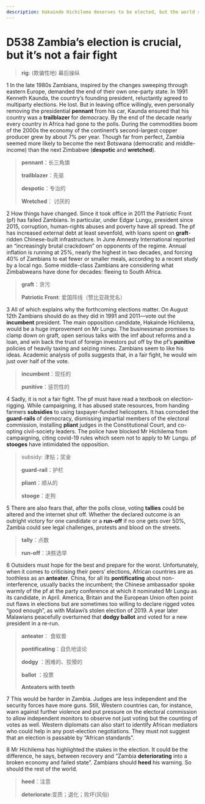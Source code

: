 ```yaml
---
description: Hakainde Hichilema deserves to be elected, but the world should prepare for a rigged vote
---
```


# D538 Zambia’s election is crucial, but it’s not a fair fight
> **rig**: (欺骗性地) 幕后操纵
 > 

1 In the late 1980s Zambians, inspired by the changes sweeping through eastern Europe, demanded the end of their own one-party state. In 1991 Kenneth Kaunda, the country’s founding president, reluctantly agreed to multiparty elections. He lost. But in leaving office willingly, even personally removing the presidential **pennant** from his car, Kaunda ensured that his country was a **trailblazer** for democracy. By the end of the decade nearly every country in Africa had gone to the polls. During the commodities boom of the 2000s the economy of the continent’s second-largest copper producer grew by about 7% per year. Though far from perfect, Zambia seemed more likely to become the next Botswana (democratic and middle-income) than the next Zimbabwe (**despotic** and **wretched**).

> **pennant**：长三角旗
>
> **trailblazer**：先驱
>
> **despotic**：专治的
>
> **Wretched**： 讨厌的
>

2 How things have changed. Since it took office in 2011 the Patriotic Front (pf) has failed Zambians. In particular, under Edgar Lungu, president since 2015, corruption, human-rights abuses and poverty have all spread. The pf has increased external debt at least sevenfold, with loans spent on **graft**-ridden Chinese-built infrastructure. In June Amnesty International reported an “increasingly brutal crackdown” on opponents of the regime. Annual inflation is running at 25%, nearly the highest in two decades, and forcing 40% of Zambians to eat fewer or smaller meals, according to a recent study by a local ngo. Some middle-class Zambians are considering what Zimbabweans have done for decades: fleeing to South Africa.

> **graft**：贪污
>
> **Patriotic Front**: 爱国阵线（赞比亚政党名）
>

3 All of which explains why the forthcoming elections matter. On August 12th Zambians should do as they did in 1991 and 2011—vote out the **incumbent** president. The main opposition candidate, Hakainde Hichilema, would be a huge improvement on Mr Lungu. The businessman promises to clamp down on graft, open serious talks with the imf about reforms and a loan, and win back the trust of foreign investors put off by the pf’s **punitive** policies of heavily taxing and seizing mines. Zambians seem to like his ideas. Academic analysis of polls suggests that, in a fair fight, he would win just over half of the vote.

> **incumbent**：现任的
>
> **punitive**：惩罚性的
>

4 Sadly, it is not a fair fight. The pf must have read a textbook on election-rigging. While campaigning, it has abused state resources, from handing farmers **subsidies** to using taxpayer-funded helicopters. It has corroded the **guard-rails** of democracy, dismissing impartial members of the electoral commission, installing **pliant** judges in the Constitutional Court, and co-opting civil-society leaders. The police have blocked Mr Hichilema from campaigning, citing covid-19 rules which seem not to apply to Mr Lungu. pf **stooges** have intimidated the opposition.

> subsidy: 津贴；奖金
>
> **guard-rail**：护栏
>
> **pliant**：顺从的
>
> **stooge**：走狗
>

5 There are also fears that, after the polls close, voting **tallies** could be altered and the internet shut off. Whether the declared outcome is an outright victory for one candidate or a **run-off** if no one gets over 50%, Zambia could see legal challenges, protests and blood on the streets.

> **tally**：点数
>
> **run-off**：决胜选举
>

6 Outsiders must hope for the best and prepare for the worst. Unfortunately, when it comes to criticising their peers’ elections, African countries are as toothless as an **anteater**. China, for all its **pontificating** about non-interference, usually backs the incumbent; the Chinese ambassador spoke warmly of the pf at the party conference at which it nominated Mr Lungu as its candidate, in April. America, Britain and the European Union often point out flaws in elections but are sometimes too willing to declare rigged votes “good enough”, as with Malawi’s stolen election of 2019. A year later Malawians peacefully overturned that **dodgy ballot** and voted for a new president in a re-run.

> **anteater**： 食蚁兽
>
> **pontificating**：自负地谈论
>
> **dodgy** ：困难的、狡猾的
>
> **ballot** ：投票
>
> **Anteaters with teeth**
>

7 This would be harder in Zambia. Judges are less independent and the security forces have more guns. Still, Western countries can, for instance, warn against further violence and put pressure on the electoral commission to allow independent monitors to observe not just voting but the counting of votes as well. Western diplomats can also start to identify African mediators who could help in any post-election negotiations. They must not suggest that an election is passable by “African standards”.

8 Mr Hichilema has highlighted the stakes in the election. It could be the difference, he says, between recovery and “Zambia **deteriorating** into a broken economy and failed state”. Zambians should **heed** his warning. So should the rest of the world.

> **heed**：注意
>
> **deteriorate**:变质；退化；败坏(风俗)
>

